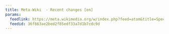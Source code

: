 ```yaml
---
title: Meta-Wiki  - Recent changes [en]
params:
  feedlink: https://meta.wikimedia.org/w/index.php?feed=atom&title=Special%3ARecentChanges
  feedid: 36f863ae2bed2f85edf33a7d1b7cdc9d
---
```

